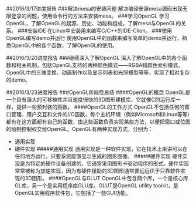 ﻿##2016/3/17进度报告
###解决mesa的安装问题
解决编译安装mesa源码出现无限登录的问题，使用命令行的方法来安装mesa。
###学习OpenGL
学习OpenGL，了解OpenGL的起源、历史、功能和组成，了解mesa与OpenGL的关系。
###安装IDE
在Linux中安装用来编写C/C++的IDE-Clion。
###使用OpenGL编写demo并运行
使用OpenGL中的函数来编写简单的demo并运行，熟悉OpenGL中的各个函数，了解OpenGL的使用。

##2016/3/20进度报告
###继续深入了解OpenGL
深入了解OpenGL中的各个函数和相关机制，包括OpenGL支持的两种颜色模式——RGBA和颜色索引模式、OpenGL中的三维变换、动画制作以及显示列表和光照模型等等，实现了相对复杂的demo。

##2016/3/23进度报告
###OpenGL阶段性总结
####OpenGL的概念
OpenGL是一个具有强大的可移植性并且速度很快的3D图形建模库，它就像C的运行库一样，提供一些预封装的函数。
####OpenGL的工作方式
OpenGL不包括任何的窗口管理、用户交互和文件的I/O函数，每个主机环境（例如Microsoft和Linux等等）都有在这方面都有自己的函数，由这些函数负责实现某些方法，以便把窗口或位图的绘制控制权交给OpenGL。OpenGL有两种实现方式，分别为：
- 通用实现
- 硬件实现
#####通用实现
通用实现是一种软件实现，它在技术上来讲可以在任何地方运行，只要系统能够显示生成的图形图像。
#####硬件实现
硬件实现是为特定的硬件设备创建的，它通常采用图形卡驱动程序的形式。硬件实现常常被称为加速实现，因为有硬件援助的3D图形通常要远远优于只靠软件实现的3D图形。
####OpenGL与GLUT
OpenGL中包含两个库，一个是核心库GL库，另一个是实用程序库GLU库。GLUT是OpenGL utility toolkit，是OpenGL实用程序软件包，它包括了一些GUI功能。











